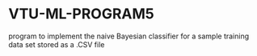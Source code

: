 # VTU-ML-PROGRAM5
program to implement the naive Bayesian classifier for a sample training data set stored as a .CSV file
